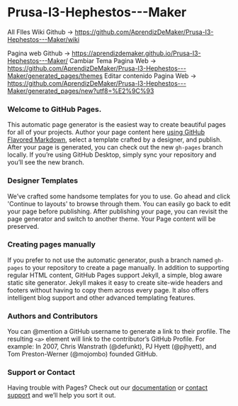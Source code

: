 # Prusa-I3-Hephestos---Maker
All FIles
Wiki Github -> https://github.com/AprendizDeMaker/Prusa-I3-Hephestos---Maker/wiki

Pagina web Github -> https://aprendizdemaker.github.io/Prusa-I3-Hephestos---Maker/
Cambiar Tema Pagina Web -> https://github.com/AprendizDeMaker/Prusa-I3-Hephestos---Maker/generated_pages/themes
Editar contenido Pagina Web -> https://github.com/AprendizDeMaker/Prusa-I3-Hephestos---Maker/generated_pages/new?utf8=%E2%9C%93

### Welcome to GitHub Pages.
This automatic page generator is the easiest way to create beautiful pages for all of your projects. Author your page content here [using GitHub Flavored Markdown](https://guides.github.com/features/mastering-markdown/), select a template crafted by a designer, and publish. After your page is generated, you can check out the new `gh-pages` branch locally. If you’re using GitHub Desktop, simply sync your repository and you’ll see the new branch.

### Designer Templates
We’ve crafted some handsome templates for you to use. Go ahead and click 'Continue to layouts' to browse through them. You can easily go back to edit your page before publishing. After publishing your page, you can revisit the page generator and switch to another theme. Your Page content will be preserved.

### Creating pages manually
If you prefer to not use the automatic generator, push a branch named `gh-pages` to your repository to create a page manually. In addition to supporting regular HTML content, GitHub Pages support Jekyll, a simple, blog aware static site generator. Jekyll makes it easy to create site-wide headers and footers without having to copy them across every page. It also offers intelligent blog support and other advanced templating features.

### Authors and Contributors
You can @mention a GitHub username to generate a link to their profile. The resulting `<a>` element will link to the contributor’s GitHub Profile. For example: In 2007, Chris Wanstrath (@defunkt), PJ Hyett (@pjhyett), and Tom Preston-Werner (@mojombo) founded GitHub.

### Support or Contact
Having trouble with Pages? Check out our [documentation](https://help.github.com/pages) or [contact support](https://github.com/contact) and we’ll help you sort it out.
